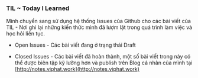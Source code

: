 ### TIL ~ Today I Learned

Mình chuyển sang sử dụng hệ thống Issues của Github cho các bài viết của TIL - Nơi ghi lại những kiến thức mình đã lượm lặt trong quá trình làm việc và học hỏi liên tục.

- Open Issues - Các bài viết đang ở trạng thái Draft

- Closed Issues - Các bài viết đã hoàn thành, một số bài viết trong này có thể được biên tập kỹ lưỡng hơn và publish trên Blog cá nhân của mình tại [http://notes.viphat.work](http://notes.viphat.work)
